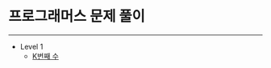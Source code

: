 # 프로그래머스 문제 풀이
-----
- Level 1
   - [K번째 수](https://github.com/julia0926/Programmers/blob/main/Level%201/K번째%20수.md)

